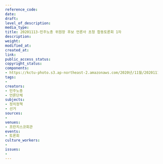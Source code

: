 ```yaml
---
reference_code: 
date: 
draft: 
level_of_description: 
media_type: 
title: 20201113-민주노총 위원장 후보 언론사 초청 합동토론회 1차
description: 
weight: 
modified_at: 
created_at: 
link: 
public_access_status: 
copyright_status: 
components:
- https://kctu-photo.s3.ap-northeast-2.amazonaws.com/2020년/11월/20201113-민주노총+위원장+후보+언론사+초청+합동토론회+1차/_W5D0080.jpg
tags:
- 
creators:
- 민주노총
- 언론단체
subjects:
- 정치정책
- 선거
sources:
- 
venues:
- 프란치스코회관
events:
- 토론회
culture_workers:
- 
issues:
- 
---
```

